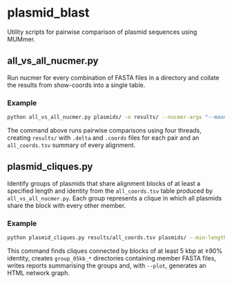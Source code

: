 # plasmid_blast

Utility scripts for pairwise comparison of plasmid sequences using MUMmer.

## all_vs_all_nucmer.py

Run nucmer for every combination of FASTA files in a directory and collate the
results from show-coords into a single table.

### Example

```bash
python all_vs_all_nucmer.py plasmids/ -o results/ --nucmer-args "--maxmatch" -t 4
```

The command above runs pairwise comparisons using four threads, creating
`results/` with `.delta` and `.coords` files for each pair and an
`all_coords.tsv` summary of every alignment.

## plasmid_cliques.py

Identify groups of plasmids that share alignment blocks of at least a specified
length and identity from the `all_coords.tsv` table produced by
`all_vs_all_nucmer.py`.  Each group represents a clique in which all plasmids
share the block with every other member.

### Example

```bash
python plasmid_cliques.py results/all_coords.tsv plasmids/ --min-length 5000 --plot
```

This command finds cliques connected by blocks of at least 5 kbp at ≥90% identity,
creates `group_05kb_*` directories containing member FASTA files, writes reports
summarising the groups and, with `--plot`, generates an HTML network graph.
